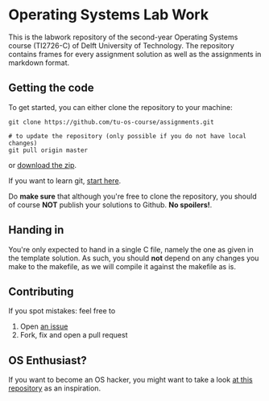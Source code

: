 # Operating Systems Lab Work

This is the labwork repository of the second-year Operating Systems course (TI2726-C) of Delft University of Technology.
The repository contains frames for every assignment solution as well as the assignments in markdown format.

## Getting the code

To get started, you can either clone the repository to your machine:

    git clone https://github.com/tu-os-course/assignments.git
    
    # to update the repository (only possible if you do not have local changes)
    git pull origin master
    
or [download the zip](https://github.com/tu-os-course/assignments/archive/master.zip).

If you want to learn git, [start here](https://try.github.io/levels/1/challenges/1).

Do **make sure** that although you're free to clone the repository, you should of course **NOT** publish your solutions to Github.
**No spoilers!**.

## Handing in

You're only expected to hand in a single C file, namely the one as given in the template solution.
As such, you should **not** depend on any changes you make to the makefile, as we will compile it against the makefile as is.

## Contributing

If you spot mistakes: feel free to

1. Open [an issue](https://github.com/tu-os-course/assignments/issues/new)
2. Fork, fix and open a pull request


## OS Enthusiast?

If you want to become an OS hacker, you might want to take a look [at this repository](https://github.com/tu-os-course/bare-pi)
as an inspiration.
